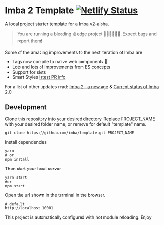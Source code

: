 # Imba 2 Template [![Netlify Status](https://api.netlify.com/api/v1/badges/57f0ad52-688e-4269-8cb1-77c32b61ee00/deploy-status)](https://app.netlify.com/sites/imba2-hello-world/deploys)

A local project starter template for a Imba v2-alpha.

> You are running a bleeding 🩸edge project 👨🏾‍🚀👩🏼‍🚀. Expect bugs and report them❗

Some of the amazing improvements to the next iteration of Imba are
- Tags now compile to native web components 🤯
- Lots and lots of improvements from ES concepts
- Support for slots
- Smart Styles [latest PR info](https://github.com/imba/imba/pull/362)

For a list of other updates read: [Imba 2 - a new age](https://github.com/imba/imba/pull/258) & [Current status of Imba 2.0](https://github.com/imba/imba/issues/263)

## Development
Clone this repository into your desired directory. Replace PROJECT_NAME with your desired folder name, or remove for default "template" name.


```
git clone https://github.com/imba/template.git PROJECT_NAME
```

Install dependencies
```
yarn 
# or 
npm install
```
Then start your local server.
```
yarn start 
#or 
npm start
```
Open the url shown in the terminal in the browser.

```
# default
http://localhost:10001
```

This project is automatically configured with hot module reloading.
Enjoy

[1]: https://github.com/imba/template/generate
